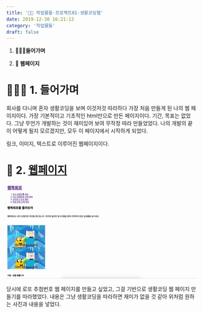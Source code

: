```yaml
---
title: '👨‍🏫 작업물들-프로젝트01-생활코딩웹'
date: 2019-12-30 16:21:13
category: '작업물들'
draft: false
---
```


1. **🚶🏻‍♀️들어가며**

2. **📃 웹페이지**



# 🚶🏻‍♀️ 1. 들어가며

회사를 다니며 혼자 생활코딩을 보며 이것저것 따라하다 가장 처음 만들게 된 나의 웹 페이지이다. 가장 기본적이고 기초적인 html만으로 만든 페이지이다. 기간, 목표는 없었다. 그냥 무언가 개발하는 것이 재미있어 보여 무작정 따라 만들었었다. 나의 개발의 끝이 어떻게 될지 모르겠지만, 모두 이 페이지에서 시작하게 되었다.



링크, 이미지, 텍스트로 이루어진 웹페이지이다.



# 📃 2. [웹페이지]([https://one-iron.github.io/191230-personal-egoingWeb/%ED%96%89%EB%B3%B5%ED%9A%8C%EB%A1%9C.html](https://one-iron.github.io/191230-personal-egoingWeb/행복회로.html))

<img src="../images/project01/project01.gif">



당시에 로또 추첨번호 웹 페이지를 만들고 싶었고, 그걸 기반으로 생활코딩 웹 페이지 만들기를 따라했었다. 내용은 그냥 생활코딩을 따라하면 재미가 없을 것 같아 위처럼 원하는 사진과 내용을 넣었다.